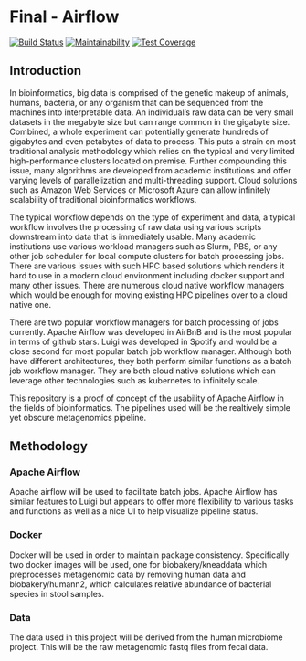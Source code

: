 # Final - Airflow

[![Build Status](https://travis-ci.org/dchen71/2019fa-pset-final-dchen71.svg?branch=master)](https://travis-ci.org/dchen71/2019fa-pset-final-dchen71)
[![Maintainability](https://api.codeclimate.com/v1/badges/0c99d985d1da751173b0/maintainability)](https://codeclimate.com/github/dchen71/2019fa-pset-final-dchen71/maintainability)
[![Test Coverage](https://api.codeclimate.com/v1/badges/0c99d985d1da751173b0/test_coverage)](https://codeclimate.com/github/dchen71/2019fa-pset-final-dchen71/test_coverage)

## Introduction
In bioinformatics, big data is comprised of the genetic makeup of animals, humans, bacteria, or any organism that can be sequenced from the machines into interpretable data. An individual’s raw data can be very small datasets in the megabyte size but can range common in the gigabyte size. Combined, a whole experiment can potentially generate hundreds of gigabytes and even petabytes of data to process. This puts a strain on most traditional analysis methodology which relies on the typical and very limited high-performance clusters located on premise. Further compounding this issue, many algorithms are developed from academic institutions and offer varying levels of parallelization and multi-threading support. Cloud solutions such as Amazon Web Services or Microsoft Azure can allow infinitely scalability of traditional bioinformatics workflows.  

The typical workflow depends on the type of experiment and data, a typical workflow involves the processing of raw data using various scripts downstream into data that is immediately usable. Many academic institutions use various workload managers such as Slurm, PBS, or any other job scheduler for local compute clusters for batch processing jobs.  There are various issues with such HPC based solutions which renders it hard to use in a modern cloud environment including docker support and many other issues. There are numerous cloud native workflow managers which would be enough for moving existing HPC pipelines over to a cloud native one.  

There are two popular workflow managers for batch processing of jobs currently. Apache Airflow was developed in AirBnB and is the most popular in terms of github stars. Luigi was developed in Spotify and would be a close second for most popular batch job workflow manager. Although both have different architectures, they both perform similar functions as a batch job workflow manager. They are both cloud native solutions which can leverage other technologies such as kubernetes to infinitely scale.  

This repository is a proof of concept of the usability of Apache Airflow in the fields of bioinformatics. The pipelines used will be the realtively simple yet obscure metagenomics pipeline.  

## Methodology

### Apache Airflow
Apache airflow will be used to facilitate batch jobs. Apache Airflow has similar features to Luigi but appears to offer more flexibility to various tasks and functions as well as a nice UI to help visualize pipeline status.  

### Docker
Docker will be used in order to maintain package consistency. Specifically two docker images will be used, one for biobakery/kneaddata which preprocesses metagenomic data by removing human data and biobakery/humann2, which calculates relative abundance of bacterial species in stool samples.

### Data
The data used in this project will be derived from the human microbiome project. This will be the raw metagenomic fastq files from fecal data.
